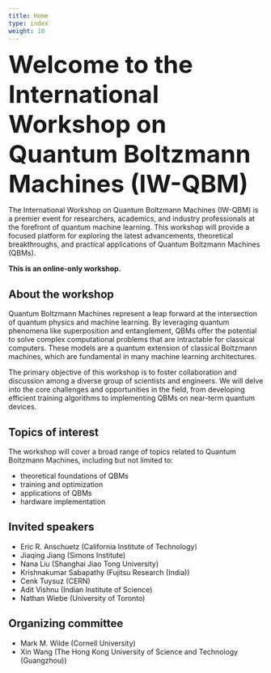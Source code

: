 ```yaml
---
title: Home
type: index
weight: 10
---
```


<font size=7>**Welcome to the International Workshop on Quantum Boltzmann Machines (IW-QBM)**</font>


The International Workshop on Quantum Boltzmann Machines (IW-QBM) is a premier event for researchers, academics, and industry professionals at the forefront of quantum machine learning. This workshop will provide a focused platform for exploring the latest advancements, theoretical breakthroughs, and practical applications of Quantum Boltzmann Machines (QBMs).

**This is an online-only workshop.**

## About the workshop
Quantum Boltzmann Machines represent a leap forward at the intersection of quantum physics and machine learning. By leveraging quantum phenomena like superposition and entanglement, QBMs offer the potential to solve complex computational problems that are intractable for classical computers. These models are a quantum extension of classical Boltzmann machines, which are fundamental in many machine learning architectures.

The primary objective of this workshop is to foster collaboration and discussion among a diverse group of scientists and engineers. We will delve into the core challenges and opportunities in the field, from developing efficient training algorithms to implementing QBMs on near-term quantum devices.


## Topics of interest
The workshop will cover a broad range of topics related to Quantum Boltzmann Machines, including but not limited to:

- theoretical foundations of QBMs
- training and optimization
- applications of QBMs
- hardware implementation



## Invited speakers

- Eric R. Anschuetz (California Institute of Technology)
- Jiaqing Jiang (Simons Institute)
- Nana Liu (Shanghai Jiao Tong University)
- Krishnakumar Sabapathy (Fujitsu Research (India))
- Cenk Tuysuz (CERN)
- Adit Vishnu (Indian Institute of Science)
- Nathan Wiebe (University of Toronto)



## Organizing committee

- Mark M. Wilde (Cornell University)
- Xin Wang (The Hong Kong University of Science and Technology (Guangzhou))